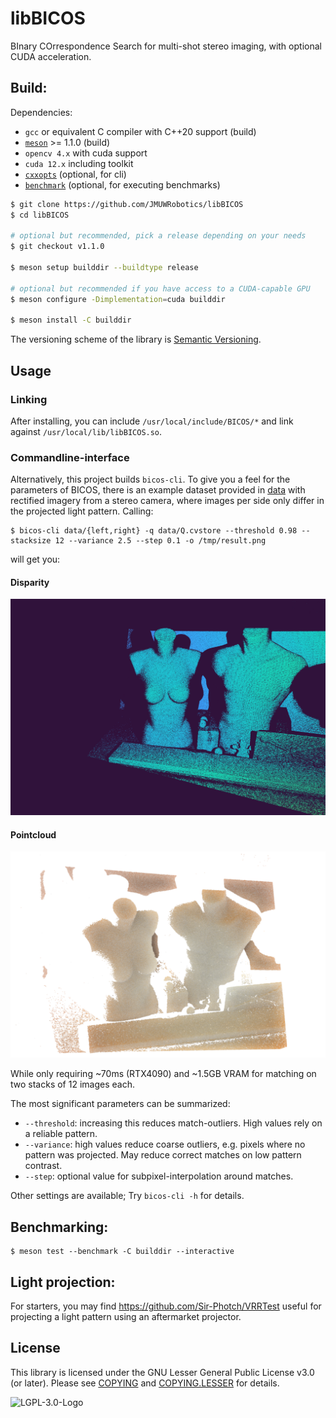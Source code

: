 # libBICOS

BInary COrrespondence Search for multi-shot stereo imaging, with optional CUDA acceleration.

## Build:

Dependencies:

- `gcc` or equivalent C compiler with C++20 support (build)
- [`meson`](https://github.com/mesonbuild/meson) >= 1.1.0 (build)
- `opencv 4.x` with cuda support
- `cuda 12.x` including toolkit 
- [`cxxopts`](https://github.com/jarro2783/cxxopts) (optional, for cli)
- [`benchmark`](https://github.com/google/benchmark) (optional, for executing benchmarks)

```bash
$ git clone https://github.com/JMUWRobotics/libBICOS
$ cd libBICOS

# optional but recommended, pick a release depending on your needs
$ git checkout v1.1.0

$ meson setup builddir --buildtype release

# optional but recommended if you have access to a CUDA-capable GPU
$ meson configure -Dimplementation=cuda builddir

$ meson install -C builddir
```

The versioning scheme of the library is [Semantic Versioning](https://semver.org/).

## Usage

### Linking
After installing, you can include `/usr/local/include/BICOS/*` and link against `/usr/local/lib/libBICOS.so`.

### Commandline-interface
Alternatively, this project builds `bicos-cli`. To give you a feel for the parameters of BICOS, there is an example dataset provided in [data](/data) with rectified imagery from a stereo camera, where images per side only differ in the projected light pattern.
Calling:
```console
$ bicos-cli data/{left,right} -q data/Q.cvstore --threshold 0.98 --stacksize 12 --variance 2.5 --step 0.1 -o /tmp/result.png
```
will get you:

#### Disparity
![Example disparity](/example-disp.png)

#### Pointcloud
![Example pointcloud](/example-pcl.png)

While only requiring ~70ms (RTX4090) and ~1.5GB VRAM for matching on two stacks of 12 images each.

The most significant parameters can be summarized:

- `--threshold`: increasing this reduces match-outliers. High values rely on a reliable pattern.
- `--variance`: high values reduce coarse outliers, e.g. pixels where no pattern was projected. May reduce correct matches on low pattern contrast.
- `--step`: optional value for subpixel-interpolation around matches.

Other settings are available; Try `bicos-cli -h` for details.

## Benchmarking:

```console
$ meson test --benchmark -C builddir --interactive
```

## Light projection:
For starters, you may find https://github.com/Sir-Photch/VRRTest useful for projecting a light pattern using an aftermarket projector.

## License

This library is licensed under the GNU Lesser General Public License v3.0 (or later).
Please see [COPYING](/COPYING) and [COPYING.LESSER](/COPYING.LESSER) for details.

![LGPL-3.0-Logo](https://www.gnu.org/graphics/lgplv3-147x51.png)
